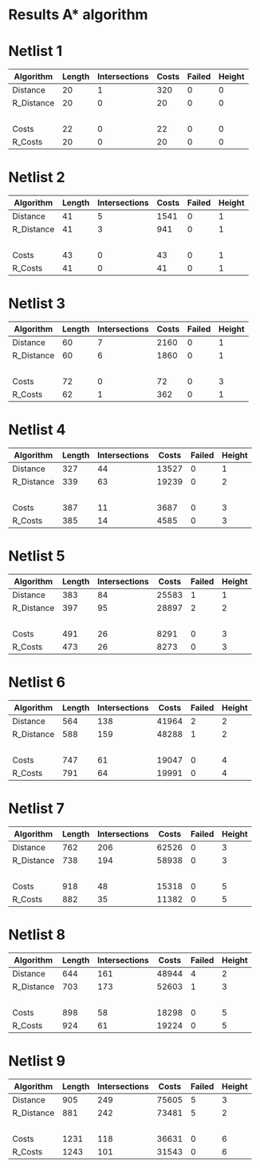 # Results A* algorithm

# Netlist 1
| Algorithm   | Length | Intersections | Costs | Failed | Height |
| ----------- | ------ | ------------- | ----- | ------ | ------ |
| Distance    | 20     | 1             | 320   | 0      | 0      |
| R\_Distance | 20     | 0             | 20    | 0      | 0      |
| &nbsp;      |        |               |       |        |        |
| Costs       | 22     | 0             | 22    | 0      | 0      |
| R\_Costs    | 20     | 0             | 20    | 0      | 0      |

# Netlist 2
| Algorithm   | Length | Intersections | Costs | Failed | Height |
| ----------- | ------ | ------------- | ----- | ------ | ------ |
| Distance    | 41     | 5             | 1541  | 0      | 1      |
| R\_Distance | 41     | 3             | 941   | 0      | 1      |
| &nbsp;      |        |               |       |        |        |
| Costs       | 43     | 0             | 43    | 0      | 1      |
| R\_Costs    | 41     | 0             | 41    | 0      | 1      |

# Netlist 3
| Algorithm   | Length | Intersections | Costs | Failed | Height |
| ----------- | ------ | ------------- | ----- | ------ | ------ |
| Distance    | 60     | 7             | 2160  | 0      | 1      |
| R\_Distance | 60     | 6             | 1860  | 0      | 1      |
| &nbsp;      |        |               |       |        |        |
| Costs       | 72     | 0             | 72    | 0      | 3      |
| R\_Costs    | 62     | 1             | 362   | 0      | 1      |

# Netlist 4
| Algorithm   | Length | Intersections | Costs | Failed | Height |
| ----------- | ------ | ------------- | ----- | ------ | ------ |
| Distance    | 327    | 44            | 13527 | 0      | 1      |
| R\_Distance | 339    | 63            | 19239 | 0      | 2      |
| &nbsp;      |        |               |       |        |        |
| Costs       | 387    | 11            | 3687  | 0      | 3      |
| R\_Costs    | 385    | 14            | 4585  | 0      | 3      |

# Netlist 5
| Algorithm   | Length | Intersections | Costs | Failed | Height |
| ----------- | ------ | ------------- | ----- | ------ | ------ |
| Distance    | 383    | 84            | 25583 | 1      | 1      |
| R\_Distance | 397    | 95            | 28897 | 2      | 2      |
| &nbsp;      |        |               |       |        |        |
| Costs       | 491    | 26            | 8291  | 0      | 3      |
| R\_Costs    | 473    | 26            | 8273  | 0      | 3      |

# Netlist 6
| Algorithm   | Length | Intersections | Costs | Failed | Height |
| ----------- | ------ | ------------- | ----- | ------ | ------ |
| Distance    | 564    | 138           | 41964 | 2      | 2      |
| R\_Distance | 588    | 159           | 48288 | 1      | 2      |
| &nbsp;      |        |               |       |        |        |
| Costs       | 747    | 61            | 19047 | 0      | 4      |
| R\_Costs    | 791    | 64            | 19991 | 0      | 4      |

# Netlist 7
| Algorithm   | Length | Intersections | Costs | Failed | Height |
| ----------- | ------ | ------------- | ----- | ------ | ------ |
| Distance    | 762    | 206           | 62526 | 0      | 3      |
| R\_Distance | 738    | 194           | 58938 | 0      | 3      |
| &nbsp;      |        |               |       |        |        |
| Costs       | 918    | 48            | 15318 | 0      | 5      |
| R\_Costs    | 882    | 35            | 11382 | 0      | 5      |

# Netlist 8
| Algorithm   | Length | Intersections | Costs | Failed | Height |
| ----------- | ------ | ------------- | ----- | ------ | ------ |
| Distance    | 644    | 161           | 48944 | 4      | 2      |
| R\_Distance | 703    | 173           | 52603 | 1      | 3      |
| &nbsp;      |        |               |       |        |        |
| Costs       | 898    | 58            | 18298 | 0      | 5      |
| R\_Costs    | 924    | 61            | 19224 | 0      | 5      |

# Netlist 9
| Algorithm   | Length | Intersections | Costs | Failed | Height |
| ----------- | ------ | ------------- | ----- | ------ | ------ |
| Distance    | 905    | 249           | 75605 | 5      | 3      |
| R\_Distance | 881    | 242           | 73481 | 5      | 2      |
| &nbsp;      |        |               |       |        |        |
| Costs       | 1231   | 118           | 36631 | 0      | 6      |
| R\_Costs    | 1243   | 101           | 31543 | 0      | 6      |